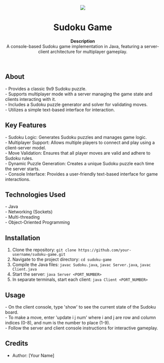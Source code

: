 <div align="center"><img src="path/to/your/sudoku_game_logo.png"></div>
<h1 align="center">Sudoku Game</h1>
<p align="center"><strong>Description</strong>
<br>A console-based Sudoku game implementation in Java, featuring a server-client architecture for multiplayer gameplay.</p>
<br/>
<h2>About</h2>
- Provides a classic 9x9 Sudoku puzzle.
<br/>
- Supports multiplayer mode with a server managing the game state and clients interacting with it.
<br/>
- Includes a Sudoku puzzle generator and solver for validating moves.
<br/>
- Utilizes a simple text-based interface for interaction.

<h2>Key Features</h2>
- Sudoku Logic: Generates Sudoku puzzles and manages game logic.
<br/>
- Multiplayer Support: Allows multiple players to connect and play using a client-server model.
<br/>
- Move Validation: Ensures that all player moves are valid and adhere to Sudoku rules.
<br/>
- Dynamic Puzzle Generation: Creates a unique Sudoku puzzle each time the server starts.
<br/>
- Console Interface: Provides a user-friendly text-based interface for game interactions.

<h2>Technologies Used</h2>
- Java
<br/>
- Networking (Sockets)
<br/>
- Multi-threading
<br/>
- Object-Oriented Programming

<h2>Installation</h2>

1. Clone the repository: `git clone https://github.com/your-username/sudoku-game.git`
2. Navigate to the project directory: `cd sudoku-game`
3. Compile the Java files: `javac Sudoku.java`, `javac Server.java`, `javac Client.java`
4. Start the server: `java Server <PORT_NUMBER>`
5. In separate terminals, start each client: `java Client <PORT_NUMBER>`

<h2>Usage</h2>
- On the client console, type 'show' to see the current state of the Sudoku board.
<br/>
- To make a move, enter 'update i j num' where i and j are row and column indices (0-8), and num is the number to place (1-9).
<br/>
- Follow the server and client console instructions for interactive gameplay.

<h2>Credits</h2>

- Author: [Your Name]

</p>
